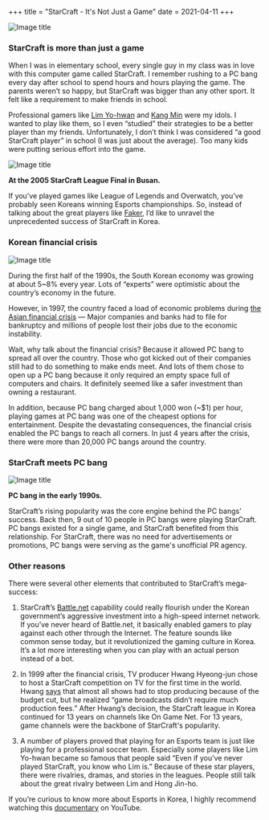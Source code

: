 +++
title = "StarCraft - It's Not Just a Game"
date = 2021-04-11
+++

![Image title](https://bear-images.sfo2.cdn.digitaloceanspaces.com/kang-1663336203.webp)

### StarCraft is more than just a game

When I was in elementary school, every single guy in my class was in love with this computer game called StarCraft. I remember rushing to a PC bang every day after school to spend hours and hours playing the game. The parents weren’t so happy, but StarCraft was bigger than any other sport. It felt like a requirement to make friends in school.

Professional gamers like [Lim Yo-hwan](https://en.wikipedia.org/wiki/Lim_Yo-hwan) and [Kang Min](https://en.wikipedia.org/wiki/Nal_rA) were my idols. I wanted to play like them, so I even “studied” their strategies to be a better player than my friends. Unfortunately, I don’t think I was considered “a good StarCraft player” in school (I was just about the average). Too many kids were putting serious effort into the game.

![Image title](https://bear-images.sfo2.cdn.digitaloceanspaces.com/kang-1663336273.webp)

**At the 2005 StarCraft League Final in Busan.**

If you’ve played games like League of Legends and Overwatch, you’ve probably seen Koreans winning Esports championships. So, instead of talking about the great players like [Faker](https://en.wikipedia.org/wiki/Faker_(gamer)), I’d like to unravel the unprecedented success of StarCraft in Korea.

### Korean financial crisis

![Image title](https://bear-images.sfo2.cdn.digitaloceanspaces.com/kang-1663336330.webp)

During the first half of the 1990s, the South Korean economy was growing at about 5~8% every year. Lots of “experts” were optimistic about the country’s economy in the future.

However, in 1997, the country faced a load of economic problems during [the Asian financial crisis](https://en.wikipedia.org/wiki/1997_Asian_financial_crisis) — Major companies and banks had to file for bankruptcy and millions of people lost their jobs due to the economic instability.

Wait, why talk about the financial crisis? Because it allowed PC bang to spread all over the country. Those who got kicked out of their companies still had to do something to make ends meet. And lots of them chose to open up a PC bang because it only required an empty space full of computers and chairs. It definitely seemed like a safer investment than owning a restaurant.

In addition, because PC bang charged about 1,000 won (~$1) per hour, playing games at PC bang was one of the cheapest options for entertainment. Despite the devastating consequences, the financial crisis enabled the PC bangs to reach all corners. In just 4 years after the crisis, there were more than 20,000 PC bangs around the country.

### StarCraft meets PC bang

![Image title](https://bear-images.sfo2.cdn.digitaloceanspaces.com/kang-1663336395.webp)

**PC bang in the early 1990s.**

StarCraft’s rising popularity was the core engine behind the PC bangs’ success. Back then, 9 out of 10 people in PC bangs were playing StarCraft. PC bangs existed for a single game, and StarCraft benefited from this relationship. For StarCraft, there was no need for advertisements or promotions, PC bangs were serving as the game's unofficial PR agency.

### Other reasons

There were several other elements that contributed to StarCraft’s mega-success:

1. StarCraft’s [Battle.net](https://en.wikipedia.org/wiki/Battle.net) capability could really flourish under the Korean government’s aggressive investment into a high-speed internet network. If you’ve never heard of Battle.net, it basically enabled gamers to play against each other through the Internet. The feature sounds like common sense today, but it revolutionized the gaming culture in Korea. It’s a lot more interesting when you can play with an actual person instead of a bot.

2. In 1999 after the financial crisis, TV producer Hwang Hyeong-jun chose to host a StarCraft competition on TV for the first time in the world. Hwang [says](https://www.youtube.com/watch?v=MAd1_YfiVL8) that almost all shows had to stop producing because of the budget cut, but he realized “game broadcasts didn’t require much production fees.” After Hwang’s decision, the StarCraft league in Korea continued for 13 years on channels like On Game Net. For 13 years, game channels were the backbone of StarCraft's popularity.

3. A number of players proved that playing for an Esports team is just like playing for a professional soccer team. Especially some players like Lim Yo-hwan became so famous that people said “Even if you’ve never played StarCraft, you know who Lim is.” Because of these star players, there were rivalries, dramas, and stories in the leagues. People still talk about the great rivalry between Lim and Hong Jin-ho.

If you’re curious to know more about Esports in Korea, I highly recommend watching this [documentary](https://www.youtube.com/watch?v=MAd1_YfiVL8) on YouTube.